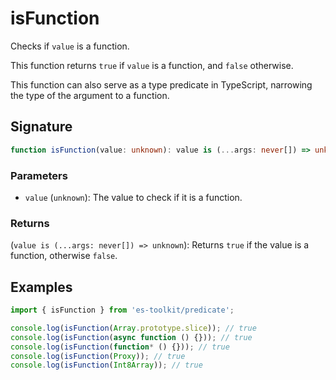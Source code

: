 # isFunction

Checks if `value` is a function.

This function returns `true` if `value` is a function, and `false` otherwise.

This function can also serve as a type predicate in TypeScript, narrowing the type of the argument to a function.

## Signature

```typescript
function isFunction(value: unknown): value is (...args: never[]) => unknown;
```

### Parameters

- `value` (`unknown`): The value to check if it is a function.

### Returns

(`value is (...args: never[]) => unknown`): Returns `true` if the value is a function, otherwise `false`.

## Examples

```typescript
import { isFunction } from 'es-toolkit/predicate';

console.log(isFunction(Array.prototype.slice)); // true
console.log(isFunction(async function () {})); // true
console.log(isFunction(function* () {})); // true
console.log(isFunction(Proxy)); // true
console.log(isFunction(Int8Array)); // true
```
